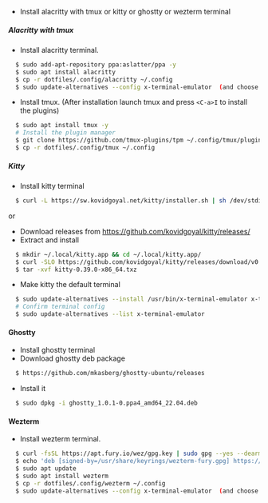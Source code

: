 
* Install alacritty with tmux or kitty or ghostty or wezterm terminal 

##### Alacritty with tmux

* Install alacritty terminal. 
~~~bash
  $ sudo add-apt-repository ppa:aslatter/ppa -y
  $ sudo apt install alacritty
  $ cp -r dotfiles/.config/alacritty ~/.config
  $ sudo update-alternatives --config x-terminal-emulator  (and choose alacritty in the options)
~~~
* Install tmux. (After installation launch tmux and press `<C-a>I` to install the plugins)
~~~bash
  $ sudo apt install tmux -y
  # Install the plugin manager
  $ git clone https://github.com/tmux-plugins/tpm ~/.config/tmux/plugins/tpm
  $ cp -r dotfiles/.config/tmux ~/.config
~~~

##### Kitty
* Install kitty terminal
~~~bash
  $ curl -L https://sw.kovidgoyal.net/kitty/installer.sh | sh /dev/stdin
~~~
or 

* Download releases from https://github.com/kovidgoyal/kitty/releases/
* Extract and install
~~~bash
  $ mkdir ~/.local/kitty.app && cd ~/.local/kitty.app/
  $ curl -SLO https://github.com/kovidgoyal/kitty/releases/download/v0.39.0/kitty-0.39.0-x86_64.txz
  $ tar -xvf kitty-0.39.0-x86_64.txz
~~~
* Make kitty the default terminal
~~~bash
  $ sudo update-alternatives --install /usr/bin/x-terminal-emulator x-terminal-emulator /home/narayan/.local/kitty.app/bin/kitty 100
  # Confirm terminal config
  $ sudo update-alternatives --list x-terminal-emulator 
~~~


#### Ghostty
* Install ghostty terminal
* Download ghostty deb package
~~~bash
  $ https://github.com/mkasberg/ghostty-ubuntu/releases
~~~
* Install it
~~~bash
  $ sudo dpkg -i ghostty_1.0.1-0.ppa4_amd64_22.04.deb
~~~

#### Wezterm

* Install wezterm terminal.
~~~bash
  $ curl -fsSL https://apt.fury.io/wez/gpg.key | sudo gpg --yes --dearmor -o /usr/share/keyrings/wezterm-fury.gpg
  $ echo 'deb [signed-by=/usr/share/keyrings/wezterm-fury.gpg] https://apt.fury.io/wez/ * *' | sudo tee /etc/apt/sources.list.d/wezterm.list
  $ sudo apt update
  $ sudo apt install wezterm
  $ cp -r dotfiles/.config/wezterm ~/.config
  $ sudo update-alternatives --config x-terminal-emulator  (and choose wezterm in the options)
~~~


